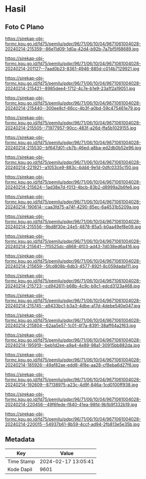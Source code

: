 # Hasil

## Foto C Plano

https://sirekap-obj-formc.kpu.go.id/fd75/pemilu/pdpr/96/71/06/10/04/9671061004028-20240214-215359--86e11d09-1d0a-42d4-b92b-7a7bf5f68689.jpg

https://sirekap-obj-formc.kpu.go.id/fd75/pemilu/pdpr/96/71/06/10/04/9671061004028-20240214-201127--7aad0b23-8361-4946-885d-c014b7129921.jpg

https://sirekap-obj-formc.kpu.go.id/fd75/pemilu/pdpr/96/71/06/10/04/9671061004028-20240214-215421--8985dee4-1712-4c7e-b1e9-23a1f2a19051.jpg

https://sirekap-obj-formc.kpu.go.id/fd75/pemilu/pdpr/96/71/06/10/04/9671061004028-20240214-215440--300ee8cf-66cc-4b3f-a0bd-59c475461e79.jpg

https://sirekap-obj-formc.kpu.go.id/fd75/pemilu/pdpr/96/71/06/10/04/9671061004028-20240214-215505--71977957-90cc-483f-a26d-ffa5b1029155.jpg

https://sirekap-obj-formc.kpu.go.id/fd75/pemilu/pdpr/96/71/06/10/04/9671061004028-20240214-215530--bf647d01-cb7b-46ed-a8ba-ed2db0b52e96.jpg

https://sirekap-obj-formc.kpu.go.id/fd75/pemilu/pdpr/96/71/06/10/04/9671061004028-20240214-221921--a1053ce9-883c-4dd4-9e1d-0dfc0335c150.jpg

https://sirekap-obj-formc.kpu.go.id/fd75/pemilu/pdpr/96/71/06/10/04/9671061004028-20240214-215624--1ad38e7d-f013-4bcb-83b2-d8999a2b6fe6.jpg

https://sirekap-obj-formc.kpu.go.id/fd75/pemilu/pdpr/96/71/06/10/04/9671061004028-20240214-190614--caa3fd75-a74f-4290-85ec-6a4531b5209a.jpg

https://sirekap-obj-formc.kpu.go.id/fd75/pemilu/pdpr/96/71/06/10/04/9671061004028-20240214-215556--9bd8f30e-24e5-4878-85a5-b0aa49ef8e09.jpg

https://sirekap-obj-formc.kpu.go.id/fd75/pemilu/pdpr/96/71/06/10/04/9671061004028-20240214-215641--7f5525dc-d868-4f03-ad43-7d038ed6a416.jpg

https://sirekap-obj-formc.kpu.go.id/fd75/pemilu/pdpr/96/71/06/10/04/9671061004028-20240214-215659--5fcd808b-6db3-4577-892f-8c059dada111.jpg

https://sirekap-obj-formc.kpu.go.id/fd75/pemilu/pdpr/96/71/06/10/04/9671061004028-20240214-215723--cd942611-b68b-4c9c-b9c1-edcd3123a468.jpg

https://sirekap-obj-formc.kpu.go.id/fd75/pemilu/pdpr/96/71/06/10/04/9671061004028-20240214-215745--a9433bc1-b3a3-4dbe-a17d-4debe540e047.jpg

https://sirekap-obj-formc.kpu.go.id/fd75/pemilu/pdpr/96/71/06/10/04/9671061004028-20240214-215804--62aa5e57-1c01-4f7a-8391-38aff64a2f63.jpg

https://sirekap-obj-formc.kpu.go.id/fd75/pemilu/pdpr/96/71/06/10/04/9671061004028-20240214-195919--beb1d2ee-a9a4-4e89-98a1-30915bb882da.jpg

https://sirekap-obj-formc.kpu.go.id/fd75/pemilu/pdpr/96/71/06/10/04/9671061004028-20240214-185926--49af82ae-edd8-4f8e-aa28-cf8eba6d27f6.jpg

https://sirekap-obj-formc.kpu.go.id/fd75/pemilu/pdpr/96/71/06/10/04/9671061004028-20240214-192609--87138975-a23c-4d9f-846a-1cd0100ff938.jpg

https://sirekap-obj-formc.kpu.go.id/fd75/pemilu/pdpr/96/71/06/10/04/9671061004028-20240214-220456--49f6fede-f840-41ea-98fd-9b1b9f332b19.jpg

https://sirekap-obj-formc.kpu.go.id/fd75/pemilu/pdpr/96/71/06/10/04/9671061004028-20240214-220015--54937b61-8b59-4ccf-ad94-2fb813e5e35b.jpg


## Metadata

| Key        | Value               |
| ---------- | ------------------- |
| Time Stamp | 2024-02-17 13:05:41 |
| Kode Dapil | 9601                |



